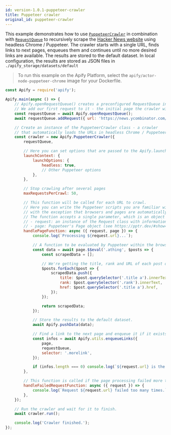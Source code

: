 ```yaml
---
id: version-1.0.1-puppeteer-crawler
title: Puppeteer crawler
original_id: puppeteer-crawler
---
```


This example demonstrates how to use [`PuppeteerCrawler`](/docs/api/puppeteer-crawler) in combination with [`RequestQueue`](/docs/api/request-queue)
to recursively scrape the [Hacker News website](https://news.ycombinator.com) using headless Chrome / Puppeteer. The crawler starts with a single URL,
finds links to next pages, enqueues them and continues until no more desired links are available. The results are stored to the default dataset. In
local configuration, the results are stored as JSON files in `./apify_storage/datasets/default`

> To run this example on the Apify Platform, select the `apify/actor-node-puppeteer-chrome` image for your Dockerfile.

```javascript
const Apify = require('apify');

Apify.main(async () => {
    // Apify.openRequestQueue() creates a preconfigured RequestQueue instance.
    // We add our first request to it - the initial page the crawler will visit.
    const requestQueue = await Apify.openRequestQueue();
    await requestQueue.addRequest({ url: 'https://news.ycombinator.com/' });

    // Create an instance of the PuppeteerCrawler class - a crawler
    // that automatically loads the URLs in headless Chrome / Puppeteer.
    const crawler = new Apify.PuppeteerCrawler({
        requestQueue,

        // Here you can set options that are passed to the Apify.launchPuppeteer() function.
        launchContext: {
            launchOptions: {
                headless: true,
                // Other Puppeteer options
            },
        },

        // Stop crawling after several pages
        maxRequestsPerCrawl: 50,

        // This function will be called for each URL to crawl.
        // Here you can write the Puppeteer scripts you are familiar with,
        // with the exception that browsers and pages are automatically managed by the Apify SDK.
        // The function accepts a single parameter, which is an object with the following fields:
        // - request: an instance of the Request class with information such as URL and HTTP method
        // - page: Puppeteer's Page object (see https://pptr.dev/#show=api-class-page)
        handlePageFunction: async ({ request, page }) => {
            console.log(`Processing ${request.url}...`);

            // A function to be evaluated by Puppeteer within the browser context.
            const data = await page.$$eval('.athing', $posts => {
                const scrapedData = [];

                // We're getting the title, rank and URL of each post on Hacker News.
                $posts.forEach($post => {
                    scrapedData.push({
                        title: $post.querySelector('.title a').innerText,
                        rank: $post.querySelector('.rank').innerText,
                        href: $post.querySelector('.title a').href,
                    });
                });

                return scrapedData;
            });

            // Store the results to the default dataset.
            await Apify.pushData(data);

            // Find a link to the next page and enqueue it if it exists.
            const infos = await Apify.utils.enqueueLinks({
                page,
                requestQueue,
                selector: '.morelink',
            });

            if (infos.length === 0) console.log(`${request.url} is the last page!`);
        },

        // This function is called if the page processing failed more than maxRequestRetries+1 times.
        handleFailedRequestFunction: async ({ request }) => {
            console.log(`Request ${request.url} failed too many times.`);
        },
    });

    // Run the crawler and wait for it to finish.
    await crawler.run();

    console.log('Crawler finished.');
});
```
